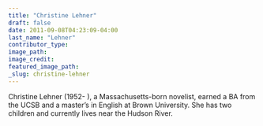 ```yaml
---
title: "Christine Lehner"
draft: false
date: 2011-09-08T04:23:09-04:00
last_name: "Lehner"
contributor_type:
image_path:
image_credit:
featured_image_path:
_slug: christine-lehner
---
```


Christine Lehner (1952- ), a Massachusetts-born novelist, earned a BA from the UCSB and a master’s in English at Brown University. She has two children and currently lives near the Hudson River.

